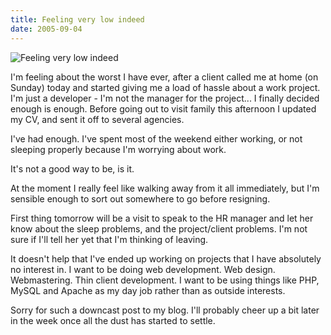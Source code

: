 ```yaml
---
title: Feeling very low indeed
date: 2005-09-04
---
```


![Feeling very low indeed](https://source.unsplash.com/4v9Kk01mEbY/1600x900)

I'm feeling about the worst I have ever, after a client called me at home (on Sunday) today and started giving me a load of hassle about a work project. I'm just a developer - I'm not the manager for the project... I finally decided enough is enough. Before going out to visit family this afternoon I updated my CV, and sent it off to several agencies.

I've had enough. I've spent most of the weekend either working, or not sleeping properly because I'm worrying about work.

It's not a good way to be, is it.

At the moment I really feel like walking away from it all immediately, but I'm sensible enough to sort out somewhere to go before resigning.

First thing tomorrow will be a visit to speak to the HR manager and let her know about the sleep problems, and the project/client problems. I'm not sure if I'll tell her yet that I'm thinking of leaving.

It doesn't help that I've ended up working on projects that I have absolutely no interest in. I want to be doing web development. Web design. Webmastering. Thin client development. I want to be using things like PHP, MySQL and Apache as my day job rather than as outside interests.

Sorry for such a downcast post to my blog. I'll probably cheer up a bit later in the week once all the dust has started to settle.